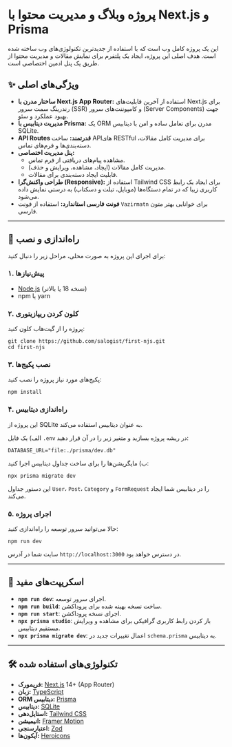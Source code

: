 پروژه وبلاگ و مدیریت محتوا با Next.js و Prisma
==============================================

این یک پروژه کامل وب است که با استفاده از جدیدترین تکنولوژی‌های وب ساخته شده است. هدف اصلی این پروژه، ایجاد یک پلتفرم برای نمایش مقالات و مدیریت محتوا از طریق یک پنل ادمین اختصاصی است.

✨ ویژگی‌های اصلی
----------------

*   **ساختار مدرن با Next.js App Router:** استفاده از آخرین قابلیت‌های Next.js برای رندرینگ سمت سرور (SSR) و کامپوننت‌های سرور (Server Components) جهت بهبود عملکرد و سئو.
*   **مدیریت دیتابیس با Prisma:** یک ORM مدرن برای تعامل ساده و امن با دیتابیس SQLite.
*   **API Routes قدرتمند:** ساخت APIهای RESTful برای مدیریت کامل مقالات، دسته‌بندی‌ها و فرم‌های تماس.
*   **پنل مدیریت اختصاصی:**
    *   مشاهده پیام‌های دریافتی از فرم تماس.
    *   مدیریت کامل مقالات (ایجاد، مشاهده، ویرایش و حذف).
    *   قابلیت ایجاد دسته‌بندی برای مقالات.
*   **طراحی واکنش‌گرا (Responsive):** استفاده از Tailwind CSS برای ایجاد یک رابط کاربری زیبا که در تمام دستگاه‌ها (موبایل، تبلت و دسکتاپ) به درستی نمایش داده می‌شود.
*   **فونت فارسی استاندارد:** استفاده از فونت `Vazirmatn` برای خوانایی بهتر متون فارسی.

* * *

🚀 راه‌اندازی و نصب
-------------------

برای اجرای این پروژه به صورت محلی، مراحل زیر را دنبال کنید:

### ۱. پیش‌نیازها

*   [Node.js](https://nodejs.org/) (نسخه 18 یا بالاتر)
*   npm یا yarn

### ۲. کلون کردن ریپازیتوری

پروژه را از گیت‌هاب کلون کنید:

    git clone https://github.com/salogist/first-njs.git
    cd first-njs

### ۳. نصب پکیج‌ها

پکیج‌های مورد نیاز پروژه را نصب کنید:

    npm install

### ۴. راه‌اندازی دیتابیس

این پروژه از SQLite به عنوان دیتابیس استفاده می‌کند.

الف) یک فایل `.env` در ریشه پروژه بسازید و متغیر زیر را در آن قرار دهید:

    DATABASE_URL="file:./prisma/dev.db"

ب) مایگریشن‌ها را برای ساخت جداول دیتابیس اجرا کنید:

    npx prisma migrate dev

این دستور جداول `User`، `Post`، `Category` و `FormRequest` را در دیتابیس شما ایجاد می‌کند.

### ۵. اجرای پروژه

حالا می‌توانید سرور توسعه را راه‌اندازی کنید:

    npm run dev

سایت شما در آدرس `http://localhost:3000` در دسترس خواهد بود.

* * *

📜 اسکریپت‌های مفید
-------------------

*   **`npm run dev`**: اجرای سرور توسعه.
*   **`npm run build`**: ساخت نسخه بهینه شده برای پروداکشن.
*   **`npm run start`**: اجرای نسخه پروداکشن.
*   **`npx prisma studio`**: باز کردن رابط کاربری گرافیکی برای مشاهده و ویرایش مستقیم دیتابیس.
*   **`npx prisma migrate dev`**: اعمال تغییرات جدید در `schema.prisma` به دیتابیس.

* * *

🛠️ تکنولوژی‌های استفاده شده
----------------------------

*   **فریمورک:** [Next.js](https://nextjs.org/) 14+ (App Router)
*   **زبان:** [TypeScript](https://www.typescriptlang.org/)
*   **ORM دیتابیس:** [Prisma](https://www.prisma.io/)
*   **دیتابیس:** [SQLite](https://www.sqlite.org/index.html)
*   **استایل‌دهی:** [Tailwind CSS](https://tailwindcss.com/)
*   **انیمیشن:** [Framer Motion](https://www.framer.com/motion/)
*   **اعتبارسنجی:** [Zod](https://zod.dev/)
*   **آیکون‌ها:** [Heroicons](https://heroicons.com/)